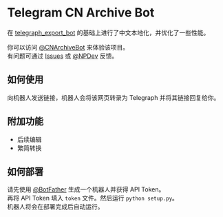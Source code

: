 # Telegram CN Archive Bot

在 [telegraph_export_bot](https://github.com/gaoyunzhi/telegraph_export_bot) 的基础上进行了中文本地化，并优化了一些性能。

你可以访问 [@CNArchiveBot](https://t.me/CNArchiveBot) 来体验该项目。  
有问题可通过 [Issues](https://github.com/NullPointerMaker/telegram_cn_archive_bot/issues) 或 [@NPDev](https://t.me/NPDev) 反馈。

## 如何使用

向机器人发送链接，机器人会将该网页转录为 Telegraph 并将其链接回复给你。

## 附加功能

* 后续编辑
* 繁简转换

## 如何部署

请先使用 [@BotFather](https://t.me/botfather) 生成一个机器人并获得 API Token。  
再将 API Token 填入 `token` 文件。然后运行 `python setup.py`。  
机器人将会在部署完成后自动运行。